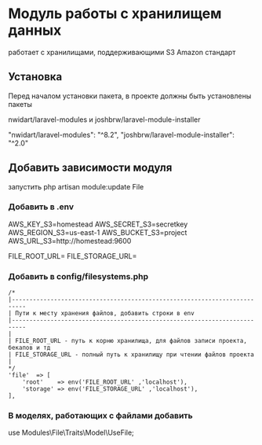 # Модуль работы с хранилищем данных

работает с хранилищами, поддерживающими S3 Amazon стандарт

## Установка

Перед началом установки пакета, в проекте должны быть установлены
пакеты

nwidart/laravel-modules
и
joshbrw/laravel-module-installer

"nwidart/laravel-modules": "^8.2",
"joshbrw/laravel-module-installer": "^2.0"


## Добавить зависимости модуля

запустить
php artisan module:update File

### Добавить в .env

AWS_KEY_S3=homestead
AWS_SECRET_S3=secretkey
AWS_REGION_S3=us-east-1
AWS_BUCKET_S3=project
AWS_URL_S3=http://homestead:9600

FILE_ROOT_URL=
FILE_STORAGE_URL=

### Добавить в  config/filesystems.php 

    /*
    |--------------------------------------------------------------------------
    | Пути к месту хранения файлов, добавить строки в env
    |--------------------------------------------------------------------------
    |
    | FILE_ROOT_URL - путь к корню хранилища, для файлов записи проекта, бекапов и тд
    | FILE_STORAGE_URL - полный путь к хранилищу при чтении файлов проекта
    |
    */
    'file'  => [
        'root'    => env('FILE_ROOT_URL' ,'localhost'),
        'storage' => env('FILE_STORAGE_URL' ,'localhost'),
    ],



### В моделях, работающих с файлами добавить 

use Modules\File\Traits\Model\UseFile;
